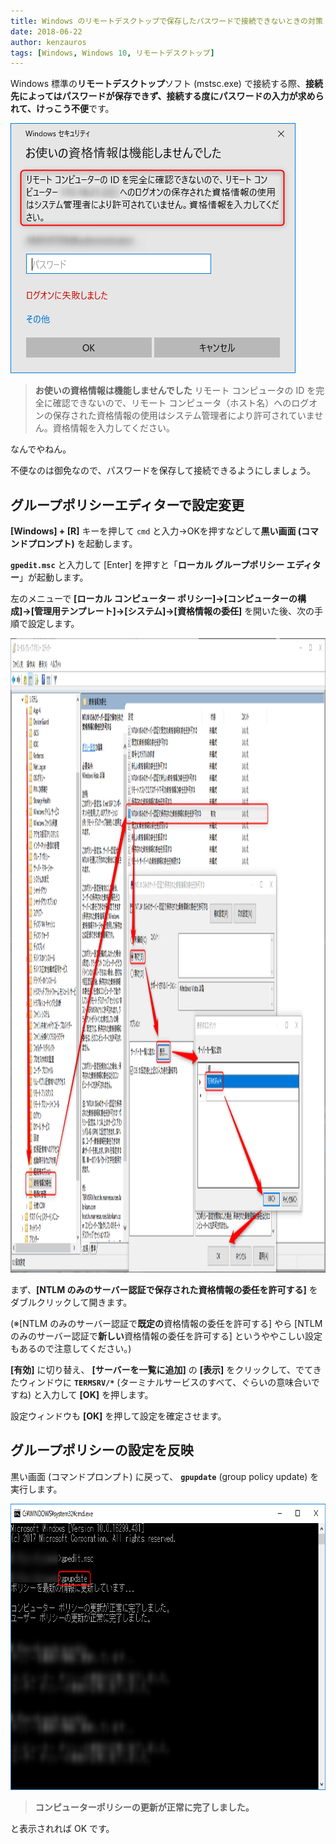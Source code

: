 ```yaml
---
title: Windows のリモートデスクトップで保存したパスワードで接続できないときの対策
date: 2018-06-22
author: kenzauros
tags: [Windows, Windows 10, リモートデスクトップ]
---
```


Windows 標準の**リモートデスクトップ**ソフト (mstsc.exe) で接続する際、**接続先によってはパスワードが保存できず、接続する度にパスワードの入力が求められて、けっこう不便**です。

<img src="images/allow-delegating-saved-credentials-with-ntlm-only-server-authentication-1.png" alt="" width="456" height="400" class="aligncenter size-full wp-image-7249" />

>**お使いの資格情報は機能しませんでした**
>リモート コンピュータの ID を完全に確認できないので、リモート コンピュータ（ホスト名）へのログオンの保存された資格情報の使用はシステム管理者により許可されていません。資格情報を入力してください。

なんでやねん。

不便なのは御免なので、パスワードを保存して接続できるようにしましょう。

## グループポリシーエディターで設定変更

**[Windows] + [R]** キーを押して `cmd` と入力→OKを押すなどして**黒い画面 (コマンドプロンプト)** を起動します。

**`gpedit.msc`** と入力して [Enter] を押すと「**ローカル グループポリシー エディター**」が起動します。

左のメニューで **[ローカル コンピューター ポリシー]→[コンピューターの構成]→[管理用テンプレート]→[システム]→[資格情報の委任]** を開いた後、次の手順で設定します。

<img src="images/allow-delegating-saved-credentials-with-ntlm-only-server-authentication-2.png" alt="" width="1462" height="1015" class="aligncenter size-full wp-image-7250" />

まず、**[NTLM のみのサーバー認証で保存された資格情報の委任を許可する]** をダブルクリックして開きます。

(※[NTLM のみのサーバー認証で**既定の**資格情報の委任を許可する] やら [NTLM のみのサーバー認証で**新しい**資格情報の委任を許可する] というややこしい設定もあるので注意してください。)

**[有効]** に切り替え、 **[サーバーを一覧に追加]** の **[表示]** をクリックして、でてきたウィンドウに **`TERMSRV/*`** (ターミナルサービスのすべて、ぐらいの意味合いですね) と入力して **[OK]** を押します。

設定ウィンドウも **[OK]** を押して設定を確定させます。

## グループポリシーの設定を反映

黒い画面 (コマンドプロンプト) に戻って、 **`gpupdate`** (group policy update) を実行します。

<img src="images/allow-delegating-saved-credentials-with-ntlm-only-server-authentication-3.png" alt="Reflect Group Policy" width="792" height="458" class="aligncenter size-full wp-image-7251" />

> **コンピューターポリシーの更新が正常に完了しました。**

と表示されれば OK です。

